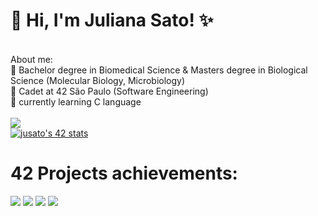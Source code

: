 # 👋 Hi, I'm Juliana Sato! ✨
<br>
About me: <br>
🧬 Bachelor degree in Biomedical Science & Masters degree in Biological Science (Molecular Biology, Microbiology) <br>
🌱 Cadet at 42 São Paulo (Software Engineering) <br>
🔭 currently learning C language <br>
<br>
<div> 
  <a href="https://www.linkedin.com/in/juliana-lumi-sato/" target="_blank"><img src="https://img.shields.io/badge/-LinkedIn-%230077B5?style=for-the-badge&logo=linkedin&logoColor=white" target="_blank"></a> 
</div>
<div>
<a href="https://github.com/JaeSeoKim/badge42"><img src="https://badge42.vercel.app/api/v2/cl3as43u0011709jxtjjwqkor/stats?cursusId=21&coalitionId=undefined" alt="jusato's 42 stats" /></a>
</div>

<div>
  <h1>42 Projects achievements:</h1>
  <img src="https://user-images.githubusercontent.com/99855085/173451109-3abd4960-3e0d-41dc-b14c-8b4e6b9f71cc.png">
  <img src="https://user-images.githubusercontent.com/99855085/173451124-d7081390-725a-40d4-b792-9533a5b8988c.png">
  <img src="https://user-images.githubusercontent.com/99855085/178151472-fde5ad76-02ba-44a1-a072-66ddea8302e8.png">
  <img src="https://user-images.githubusercontent.com/99855085/185276973-a37a6cae-7dd5-4872-bdca-3abffab21c2d.png">

</div>
